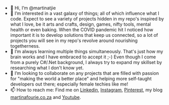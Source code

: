 - 👋 Hi, I’m @martinatjie
- 👀 I’m interested in a vast galaxy of things; all of which influence what I code. Expect to see a variety of projects hidden in my repo's inspired by what I love, be it arts and crafts, design, games, nifty tools, mental health or even baking. When the COVID pandemic hit I noticed how important it is to develop solutions that keep us connected, so a lot of projects you will see in my repo's revolve around nourishing togetherness.
- 🌱 I’m always learning multiple things simultaneously. That's just how my brain works and I have embraced to accept it ;-) Even though I come from a purely C#/.Net background, I always try to expand my skillset by researching what I don't know yet.
- 💞️ I’m looking to collaborate on any projects that are filled with passion for "making the world a better place" and helping more self-taught developers out there; especially female techies like me!
- 📫 How to reach me: Find me on [Linkedin](https://www.linkedin.com/in/martina-fourie-48b47963/), [Instagram](https://www.instagram.com/martinafouriebrockmann/), [Pinterest](https://za.pinterest.com/ichbinmartina/), my blog [martinafourie.co.za](https://martinafourie.co.za/category/code/) and [Youtube](https://www.youtube.com/@martinafourie8726).

<!---
martinatjie/martinatjie is a ✨ special ✨ repository because its `README.md` (this file) appears on your GitHub profile.
You can click the Preview link to take a look at your changes.
--->
